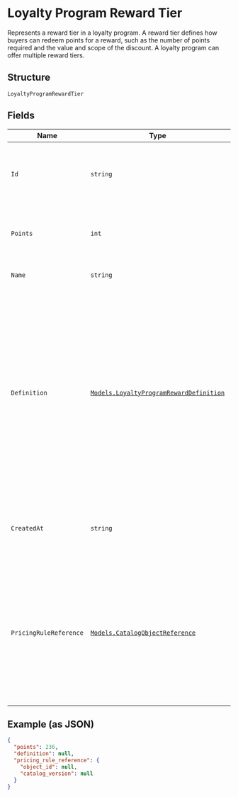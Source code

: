 
# Loyalty Program Reward Tier

Represents a reward tier in a loyalty program. A reward tier defines how buyers can redeem points for a reward, such as the number of points required and the value and scope of the discount. A loyalty program can offer multiple reward tiers.

## Structure

`LoyaltyProgramRewardTier`

## Fields

| Name | Type | Tags | Description |
|  --- | --- | --- | --- |
| `Id` | `string` | Optional | The Square-assigned ID of the reward tier.<br>**Constraints**: *Maximum Length*: `36` |
| `Points` | `int` | Required | The points exchanged for the reward tier.<br>**Constraints**: `>= 1` |
| `Name` | `string` | Optional | The name of the reward tier. |
| `Definition` | [`Models.LoyaltyProgramRewardDefinition`](../../doc/models/loyalty-program-reward-definition.md) | Optional | Provides details about the reward tier discount. DEPRECATED at version 2020-12-16. Discount details<br>are now defined using a catalog pricing rule and other catalog objects. For more information, see<br>[Getting discount details for a reward tier](https://developer.squareup.com/docs/loyalty-api/loyalty-rewards#get-discount-details). |
| `CreatedAt` | `string` | Optional | The timestamp when the reward tier was created, in RFC 3339 format. |
| `PricingRuleReference` | [`Models.CatalogObjectReference`](../../doc/models/catalog-object-reference.md) | Required | A reference to a Catalog object at a specific version. In general this is<br>used as an entry point into a graph of catalog objects, where the objects exist<br>at a specific version. |

## Example (as JSON)

```json
{
  "points": 236,
  "definition": null,
  "pricing_rule_reference": {
    "object_id": null,
    "catalog_version": null
  }
}
```

